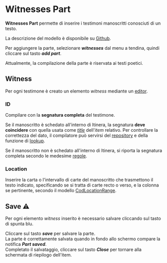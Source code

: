 # Witnesses Part

**Witnesses Part** permette di inserire i testimoni manoscritti conosciuti di un testo.   

La descrizione del modello è disponibile su [Github](https://github.com/vedph/cadmus-itinera#witnessespart).  

Per aggiungere la parte, selezionare _**witnesses**_ dal menu a tendina, quindi cliccare sul tasto _**add part**_.  

Attualmente, la compilazione della parte è riservata ai testi poetici.  

## Witness
Per ogni testimone è creato un elemento _witness_ mediante un [editor](Editor_Brick.md).

### ID
Compilare con la **segnatura completa** del testimone.  

Se il manoscritto è schedato all'interno di Itinera, la segnatura **deve coincidere** con quella usata come [_title_](Item_Manuscript_Metadata.md#title) dell'_item_ relativo. Per controllare la correttezza del dato, il compilatore può servirsi del [repository](repository.md) e della funzione di [lookup](lookup.md).    

Se il manoscritto non è schedato all'interno di Itinera, si riporta la segnatura completa secondo le medesime [regole](Item_Manuscript_Metadata.md#title).

### Location
Inserire la carta o l'intervallo di carte del manoscritto che trasmettono il testo indicato, specificando se si tratta di carte recto o verso, e la colonna se pertinente, secondo il modello [CodLocationRange](Cod_Location_Brick).  

## Save ⚠️ 

Per ogni elemento _witness_ inserito è necessario salvare cliccando sul tasto di spunta blu.

Cliccare sul tasto **_save_** per salvare la parte.  
La parte è correttamente salvata quando in fondo allo schermo compare la notifica **_Part saved_**.  
Completato il salvataggio, cliccare sul tasto **_Close_** per tornare alla schermata di riepilogo dell'item.
